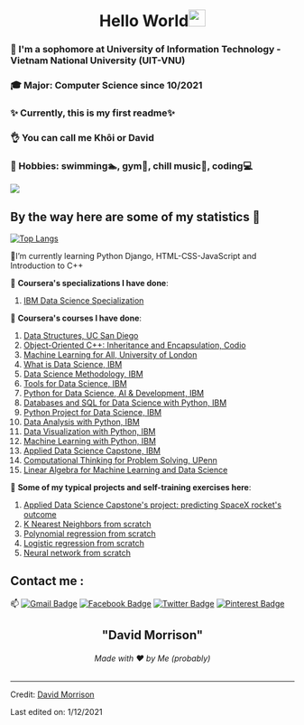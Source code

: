<h1 align="center">Hello World<img src="https://github.com/souvikguria98/souvikguria98/blob/master/Hi.gif" width="30"> </h1>

### :school: I'm a sophomore at University of Information Technology - Vietnam National University (UIT-VNU)
### :mortar_board: Major: Computer Science since 10/2021
### :sparkles: Currently, this is my first readme:sparkles:
### :ok_hand: You can call me Khôi or David
### :heart_decoration: Hobbies: swimming:swimmer:, gym:muscle:, chill music:musical_score:, coding:computer:

<a href="https://www.youtube.com/watch?v=dQw4w9WgXcQ"><img src="https://user-images.githubusercontent.com/73097560/115834477-dbab4500-a447-11eb-908a-139a6edaec5c.gif"></a>

## By the way here are some of my statistics 🚀
[![Top Langs](https://github-readme-stats.vercel.app/api/top-langs/?username=davidmorrison-08-30)](https://github.com/davidmorrison-08-30/github-readme-stats)

🌱I’m currently learning Python Django, HTML-CSS-JavaScript and Introduction to C++

:memo: **Coursera's specializations I have done**:
1. <a href="https://coursera.org/share/72c78736f81262a20ae1bcfd772bff02">IBM Data Science Specialization</a>

:memo: **Coursera's courses I have done**:
1. <a href="https://coursera.org/share/365fbc553ff3ac1e044986ecc858e641">Data Structures, UC San Diego</a>
2. <a href="https://coursera.org/share/1a18785b3d46fbad4a6de58afd45f9f4">Object-Oriented C++: Inheritance and Encapsulation, Codio</a>
3. <a href="https://coursera.org/share/43fdb8cb43bd2b014282679a4c89b11b">Machine Learning for All, University of London</a>
4. <a href="https://coursera.org/share/94894c7b9de3f873c2300f47586de209">What is Data Science, IBM</a>
5. <a href="https://coursera.org/share/73e0d6302411a0a1f7822d54ac5c036c">Data Science Methodology, IBM</a>
6. <a href="https://coursera.org/share/ffab78762e90dc29b0f216c12b08a333">Tools for Data Science, IBM</a>
7. <a href="https://coursera.org/share/ff5c4b8b106c5db45e19dfacad168266">Python for Data Science, AI & Development, IBM</a>
8. <a href="https://coursera.org/share/a9bc8231a8665ebde2c1b943ed8c6971">Databases and SQL for Data Science with Python, IBM</a>
9. <a href="https://coursera.org/share/99b90f8ad470d6d6a0ac367094fbf84a">Python Project for Data Science, IBM</a>
10. <a href="https://coursera.org/share/81fe329774cc884f2e5b11faf40f4136">Data Analysis with Python, IBM</a>
11. <a href="https://coursera.org/share/036e8f2b3aa75bdd18958e9dc0763352">Data Visualization with Python, IBM</a>
12. <a href="https://coursera.org/share/6cd61ee536832055d5904cbd0630d027">Machine Learning with Python, IBM</a>
13. <a href="https://coursera.org/share/d94f0fcfc7fcd22ff9ce037f5931f85a">Applied Data Science Capstone, IBM</a>
14. <a href="https://coursera.org/share/46647299e1af61a6257c2fb96c313f5c">Computational Thinking for Problem Solving, UPenn</a>
15. <a href="https://coursera.org/share/343cd67bd47410358419491f14aa12d1">Linear Algebra for Machine Learning and Data Science</a>

:memo: **Some of my typical projects and self-training exercises here**:
      
   1. <a href="https://github.com/davidmorrison-08-30/Rocket-Landing-Outcome-Prediction">Applied Data Science Capstone's project: predicting SpaceX rocket's outcome</a>
   2. <a href="https://github.com/davidmorrison-08-30/KNN-FROM-SCRATCH">K Nearest Neighbors from scratch</a>
   3. <a href="https://github.com/davidmorrison-08-30/Polynomial-regression-from-scratch">Polynomial regression from scratch</a>
   4. <a href="https://github.com/davidmorrison-08-30/Logistic-Regression-from-scratch">Logistic regression from scratch</a>
   5. <a href="https://github.com/davidmorrison-08-30/Neural-network-from-scratch">Neural network from scratch</a>


## Contact me : 
📫 [![Gmail Badge](https://img.shields.io/badge/-21521009@gm.uit.edu.vn-blue?style=flat-roundedrectangle&logo=Gmail&logoColor=white&link=mailto:asthiseta@gmail.com)](asthiseta@gmail.com)
[![Facebook Badge](https://img.shields.io/badge/-Khôi_Nguyễn_-E4405F?style=flat-roundedrectangle&logo=facebook&logoColor=white&link=https://www.facebook.com/khoidavidne/)](https://www.facebook.com/khoidavidne/)
[![Twitter Badge](https://img.shields.io/badge/-David_Ng_-E4405F?style=flat-roundedrectangle&logo=twitter&logoColor=white&link=https://twitter.com/DavidNg81364148)](https://twitter.com/DavidNg81364148)
[![Pinterest Badge](https://img.shields.io/badge/-david_morrison_-E4405F?style=flat-roundedrectangle&logo=pinterest&logoColor=white&link=https://www.pinterest.com/khoisupercf/_saved/)](https://www.pinterest.com/khoisupercf/_saved/)

<h2 align="center">"David Morrison"</h2>
<h6 align="center">Made with ❤️ by Me (probably)</h6>

------
Credit: [David Morrison](https://github.com/davidmorrison-08-30/)

Last edited on: 1/12/2021

